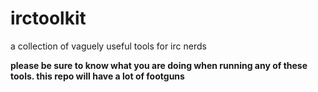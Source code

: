 # irctoolkit

a collection of vaguely useful tools for irc nerds

**please be sure to know what you are doing when running any of these tools.
this repo will have a lot of footguns**
